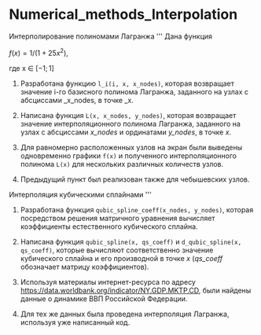 # Numerical_methods_Interpolation

Интерполирование полиномами Лагранжа
'''
Дана функция

$f(x)=1/(1+25x^2 )$,

где x ∈ $[-1; 1]$

1. Разработана функцию `l_i(i, x, x_nodes)`, которая возвращает значение i-го базисного полинома Лагранжа, заданного на узлах с абсциссами _x_nodes, в точке _x.

2. Написана функция `L(x, x_nodes, y_nodes)`, которая возвращает значение интерполяционного полинома Лагранжа, заданного на узлах с абсциссами _x_nodes_ и ординатами _y_nodes_, в точке _x_.

3. Для равномерно расположенных узлов на экран были выведены одновременно графики `f(x)` и полученного интерполяционного полинома `L(x)` для нескольких различных количеств узлов. 

4. Предыдущий пункт был реализован также для чебышевских узлов.

Интерполяция кубическими сплайнами
'''

1. Разработана функция `qubic_spline_coeff(x_nodes, y_nodes)`, которая посредством решения матричного уравнения вычисляет коэффициенты естественного кубического сплайна. 

2. Написана функция `qubic_spline(x, qs_coeff)` и `d_qubic_spline(x, qs_coeff)`, которые вычисляют соответственно значение кубического сплайна и его производной в точке _x_ (_qs_coeff_ обозначает матрицу коэффициентов).

3. Используя материалы интернет-ресурса по адресу https://data.worldbank.org/indicator/NY.GDP.MKTP.CD, были найдены данные о динамике ВВП Российской Федерации. 

4. Для тех же данных была проведена интерполяция Лагранжа, используя уже написанный код.
